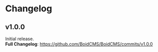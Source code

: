 # Changelog


## v1.0.0
Initial release.     
**Full Changelog**: https://github.com/BoidCMS/BoidCMS/commits/v1.0.0
